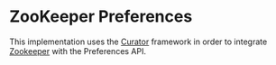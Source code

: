 ZooKeeper Preferences
=====================

This implementation uses the [Curator](http://curator.apache.org/) framework in order to integrate
[Zookeeper](http://zookeeper.apache.org/) with the Preferences API.
